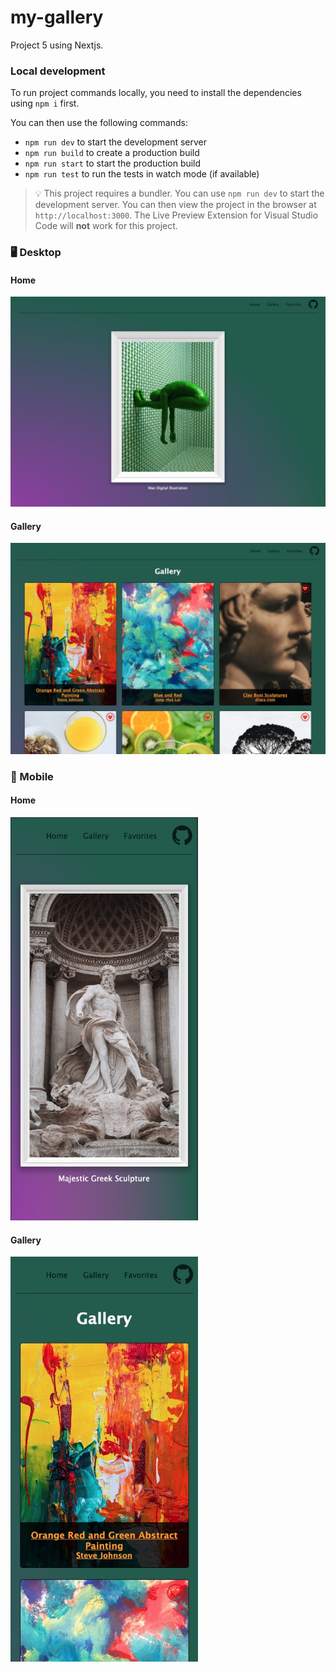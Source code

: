 # my-gallery

Project 5 using Nextjs.

### Local development

To run project commands locally, you need to install the dependencies using `npm i` first.

You can then use the following commands:

-   `npm run dev` to start the development server
-   `npm run build` to create a production build
-   `npm run start` to start the production build
-   `npm run test` to run the tests in watch mode (if available)

> 💡 This project requires a bundler. You can use `npm run dev` to start the development server. You can then view the project in the browser at `http://localhost:3000`. The Live Preview Extension for Visual Studio Code will **not** work for this project.

### 🖥️ Desktop

#### Home

<img src="./public/screenshots/home.jpg">

#### Gallery

<img src="./public/screenshots/gallery.jpg">

### 📱 Mobile

#### Home

<img src="./public/screenshots/home_mobile.jpg" style="max-width:300px">

#### Gallery

<img src="./public/screenshots/gallery_mobile.jpg" style="max-width:300px">
